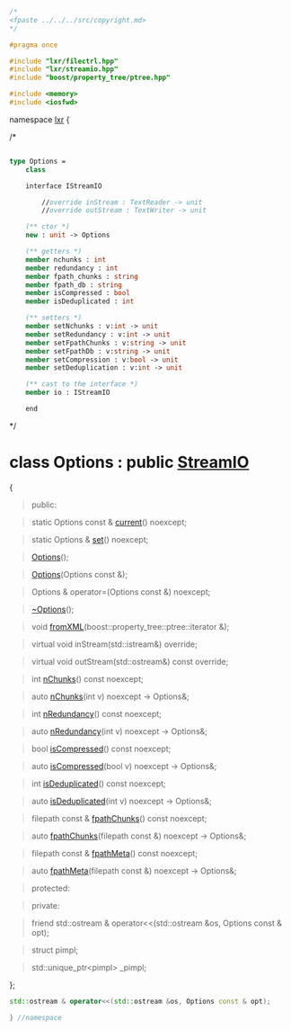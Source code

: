 ```cpp

/*
<fpaste ../../../src/copyright.md>
*/

#pragma once

#include "lxr/filectrl.hpp"
#include "lxr/streamio.hpp"
#include "boost/property_tree/ptree.hpp"

#include <memory>
#include <iosfwd>

````

namespace [lxr](namespace.list) {

/*

```fsharp

type Options =
    class

    interface IStreamIO

        //override inStream : TextReader -> unit
        //override outStream : TextWriter -> unit

    (** ctor *)
    new : unit -> Options

    (** getters *)
    member nchunks : int
    member redundancy : int
    member fpath_chunks : string
    member fpath_db : string
    member isCompressed : bool
    member isDeduplicated : int

    (** setters *)
    member setNchunks : v:int -> unit
    member setRedundancy : v:int -> unit
    member setFpathChunks : v:string -> unit
    member setFpathDb : v:string -> unit
    member setCompression : v:bool -> unit
    member setDeduplication : v:int -> unit

    (** cast to the interface *)
    member io : IStreamIO

    end
```

*/

# class Options : public [StreamIO](streamio.hpp.md)

{

>public:

>static Options const & [current](options_functions.cpp.md)() noexcept;

>static Options & [set](options_functions.cpp.md)() noexcept;

>[Options](options_ctor.cpp.md)();

>[Options](options_ctor.cpp.md)(Options const &);

>Options & operator=(Options const &) noexcept;

>[~Options](options_ctor.cpp.md)();

>void [fromXML](options_functions.cpp.md)(boost::property_tree::ptree::iterator &);

>virtual void inStream(std::istream&) override;

>virtual void outStream(std::ostream&) const override;

>int [nChunks](options_functions.cpp.md)() const noexcept;

>auto [nChunks](options_functions.cpp.md)(int v) noexcept -> Options&;

>int [nRedundancy](options_functions.cpp.md)() const noexcept;

>auto [nRedundancy](options_functions.cpp.md)(int v) noexcept -> Options&;

>bool [isCompressed](options_functions.cpp.md)() const noexcept;

>auto [isCompressed](options_functions.cpp.md)(bool v) noexcept -> Options&;

>int [isDeduplicated](options_functions.cpp.md)() const noexcept;

>auto [isDeduplicated](options_functions.cpp.md)(int v) noexcept -> Options&;

>filepath const & [fpathChunks](options_functions.cpp.md)() const noexcept;

>auto [fpathChunks](options_functions.cpp.md)(filepath const &) noexcept -> Options&;

>filepath const & [fpathMeta](options_functions.cpp.md)() const noexcept;

>auto [fpathMeta](options_functions.cpp.md)(filepath const &) noexcept -> Options&;

>protected:

>private:

>friend std::ostream & operator<<(std::ostream &os, Options const & opt);

>struct pimpl;

>std::unique_ptr&lt;pimpl&gt; _pimpl;

};

```cpp
std::ostream & operator<<(std::ostream &os, Options const & opt);

} //namespace

```

